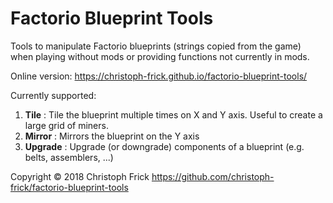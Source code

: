 # Factorio Blueprint Tools

Tools to manipulate Factorio blueprints (strings copied from the game) when
playing without mods or providing functions not currently in mods.

Online version: https://christoph-frick.github.io/factorio-blueprint-tools/

Currently supported:

1. **Tile** : Tile the blueprint multiple times on X and Y axis.  Useful to create a large grid of miners.
1. **Mirror** : Mirrors the blueprint on the Y axis
2. **Upgrade** : Upgrade (or downgrade) components of a blueprint (e.g. belts, assemblers, ...)

Copyright © 2018 Christoph Frick <https://github.com/christoph-frick/factorio-blueprint-tools>
